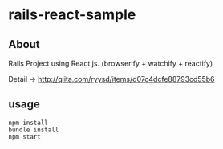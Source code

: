 # rails-react-sample
## About
Rails Project using React.js. (browserify + watchify + reactify)

Detail -> http://qiita.com/ryysd/items/d07c4dcfe88793cd55b6

## usage
```
npm install
bundle install
npm start
```
